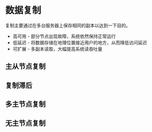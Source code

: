 # 数据复制

复制主要通过在多台服务器上保存相同的副本以达到一下目的。

* 高可用 - 部分节点出现故障，系统依然保持正常运行
* 低延迟 - 将数据存储在地理位置接近用户的地方，从而降低访问延迟
* 可扩展 - 多副本读取，大幅提高系统读吞吐量

## 主从节点复制

## 复制滞后

## 多主节点复制

## 无主节点复制
